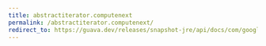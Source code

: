 ```yaml
---
title: abstractiterator.computenext
permalink: /abstractiterator.computenext/
redirect_to: https://guava.dev/releases/snapshot-jre/api/docs/com/google/common/collect/AbstractIterator.html#computeNext--
---
```

